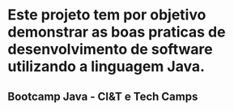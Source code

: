 # Este projeto tem por objetivo demonstrar as boas praticas de desenvolvimento de software utilizando  a linguagem Java.
## Bootcamp Java - CI&T e Tech Camps
